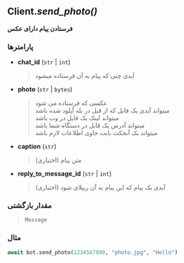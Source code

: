 ## Client.*send_photo()*

**فرستادن پیام دارای عکس**

### پارامترها

- **chat_id** (`str` | `int`)
    > آیدی چتی که پیام به آن فرستاده میشود

- **photo** (`str` | `bytes`)
    > عکسی که فرستاده می شود</br>میتواند آیدی یک فایل که از قبل در بله آپلود شده باشد</br>میتواند لینک یک فایل در وب باشد</br>میتواند آدرس یک فایل در دستگاه شما باشد</br>میتواند یک آبجکت بایت حاوی اطلاعات لازم باشد

- **caption** (`str`)
    > متن پیام (اختیاری)

- **reply_to_message_id** (`str` | `int`)
    > آیدی یک پیام که این پیام به آن ریپلای شود (اختیاری)

### مقدار بازگشتی

> `Message`

### مثال

```python
await bot.send_photo(1234567890, "photo.jpg", "Hello")
```